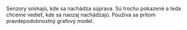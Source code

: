 Senzory snímajú, kde sa nachádza súprava. Sú trochu pokazené a teda chceme vedieť, kde sa naozaj nachádzajú. Používa sa pritom pravdepodobnostný grafový model.